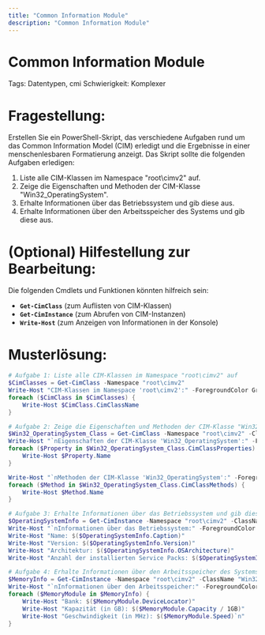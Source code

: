 ```yaml
---
title: "Common Information Module"
description: "Common Information Module"
---
```


# Common Information Module

Tags: Datentypen, cmi
Schwierigkeit: Komplexer

# Fragestellung:

Erstellen Sie ein PowerShell-Skript, das verschiedene Aufgaben rund um das Common Information Model (CIM) erledigt und die Ergebnisse in einer menschenlesbaren Formatierung anzeigt. Das Skript sollte die folgenden Aufgaben erledigen:

1. Liste alle CIM-Klassen im Namespace "root\cimv2" auf.
2. Zeige die Eigenschaften und Methoden der CIM-Klasse "Win32_OperatingSystem".
3. Erhalte Informationen über das Betriebssystem und gib diese aus.
4. Erhalte Informationen über den Arbeitsspeicher des Systems und gib diese aus.

# (Optional) Hilfestellung zur Bearbeitung:

Die folgenden Cmdlets und Funktionen könnten hilfreich sein:

- **`Get-CimClass`** (zum Auflisten von CIM-Klassen)
- **`Get-CimInstance`** (zum Abrufen von CIM-Instanzen)
- **`Write-Host`** (zum Anzeigen von Informationen in der Konsole)

# Musterlösung:

```powershell
# Aufgabe 1: Liste alle CIM-Klassen im Namespace "root\cimv2" auf
$CimClasses = Get-CimClass -Namespace "root\cimv2"
Write-Host "CIM-Klassen im Namespace 'root\cimv2':" -ForegroundColor Green
foreach ($CimClass in $CimClasses) {
    Write-Host $CimClass.CimClassName
}

# Aufgabe 2: Zeige die Eigenschaften und Methoden der CIM-Klasse "Win32_OperatingSystem"
$Win32_OperatingSystem_Class = Get-CimClass -Namespace "root\cimv2" -ClassName "Win32_OperatingSystem"
Write-Host "`nEigenschaften der CIM-Klasse 'Win32_OperatingSystem':" -ForegroundColor Green
foreach ($Property in $Win32_OperatingSystem_Class.CimClassProperties) {
    Write-Host $Property.Name
}

Write-Host "`nMethoden der CIM-Klasse 'Win32_OperatingSystem':" -ForegroundColor Green
foreach ($Method in $Win32_OperatingSystem_Class.CimClassMethods) {
    Write-Host $Method.Name
}

# Aufgabe 3: Erhalte Informationen über das Betriebssystem und gib diese aus
$OperatingSystemInfo = Get-CimInstance -Namespace "root\cimv2" -ClassName "Win32_OperatingSystem"
Write-Host "`nInformationen über das Betriebssystem:" -ForegroundColor Green
Write-Host "Name: $($OperatingSystemInfo.Caption)"
Write-Host "Version: $($OperatingSystemInfo.Version)"
Write-Host "Architektur: $($OperatingSystemInfo.OSArchitecture)"
Write-Host "Anzahl der installierten Service Packs: $($OperatingSystemInfo.ServicePackMajorVersion)"

# Aufgabe 4: Erhalte Informationen über den Arbeitsspeicher des Systems und gib diese aus
$MemoryInfo = Get-CimInstance -Namespace "root\cimv2" -ClassName "Win32_PhysicalMemory"
Write-Host "`nInformationen über den Arbeitsspeicher:" -ForegroundColor Green
foreach ($MemoryModule in $MemoryInfo) {
    Write-Host "Bank: $($MemoryModule.DeviceLocator)"
    Write-Host "Kapazität (in GB): $($MemoryModule.Capacity / 1GB)"
    Write-Host "Geschwindigkeit (in MHz): $($MemoryModule.Speed)`n"
}
```
